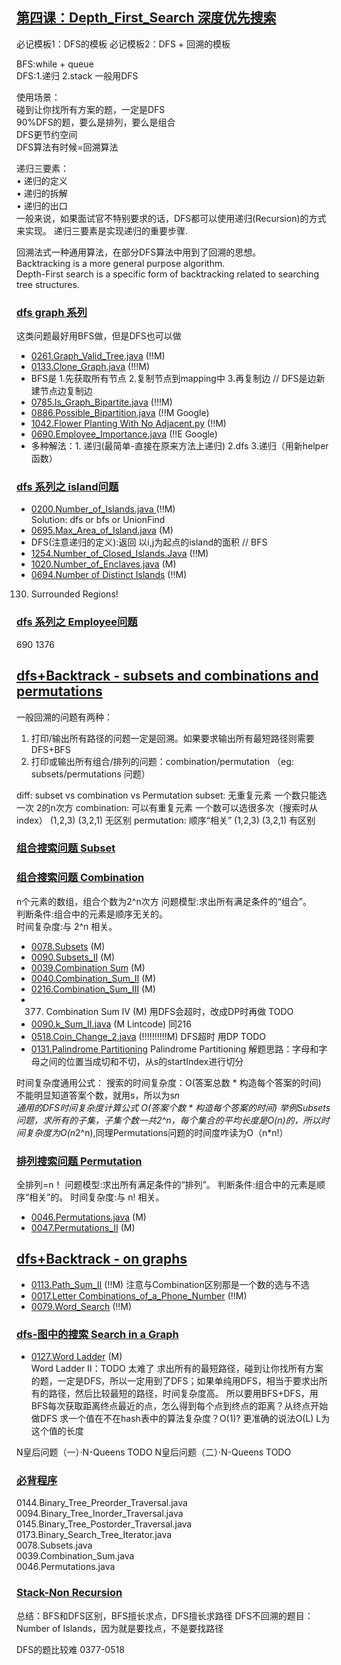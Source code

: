 ## [第四课：Depth_First_Search 深度优先搜索](/Data-Structure.py) 
必记模板1：DFS的模板
必记模板2：DFS + 回溯的模板

BFS:while + queue  <br>
DFS:1.递归 2.stack  一般用DFS   <br>

使用场景：  <br>
碰到让你找所有方案的题，一定是DFS    <br>
90%DFS的题，要么是排列，要么是组合   <br>
DFS更节约空间   <br>
DFS算法有时候=回溯算法   <br>

递归三要素：   <br>
• 递归的定义   <br>
• 递归的拆解   <br>
• 递归的出口   <br>
一般来说，如果面试官不特别要求的话，DFS都可以使用递归(Recursion)的方式来实现。 递归三要素是实现递归的重要步骤.  <br>

回溯法式一种通用算法，在部分DFS算法中用到了回溯的思想。   <br>
Backtracking is a more general purpose algorithm.   <br>
Depth-First search is a specific form of backtracking related to searching tree structures.   <br>

### [dfs graph 系列](/Data-Structure.py)
这类问题最好用BFS做，但是DFS也可以做    <br>
- [0261.Graph_Valid_Tree.java](Solutions/0261.Graph_Valid_Tree.py) (!!M) <br>
- [0133.Clone_Graph.java](Solutions/0133.Clone_Graph.py) (!!!M) <br>
- BFS是 1.先获取所有节点 2.复制节点到mapping中 3.再复制边  // DFS是边新建节点边复制边 
- [0785.Is_Graph_Bipartite.java](Solutions/0785.Is_Graph_Bipartite.py) (!!!M) <br>
- [0886.Possible_Bipartition.java](Solutions/0886.Possible_Bipartition.py) (!!M Google)  <br>
- [1042.Flower Planting With No Adjacent.py](Solutions/1042.Flower_Planting_With_No_Adjacent.py) (!!M)  <br>
- [0690.Employee_Importance.java](Solutions/0690.Employee_Importance.py) (!!E Google)  <br>
- 多种解法：1. 递归(最简单-直接在原来方法上递归) 2.dfs  3.递归（用新helper函数）

### [dfs 系列之 island问题]()
- [0200.Number_of_Islands.java ](Solutions/0200.Number_of_Islands.py) (!!M) <br>
 Solution: dfs or bfs or UnionFind
- [0695.Max_Area_of_Island.java](Solutions/0695.Max_Area_of_Island.py) (M) <br>
- DFS(注意递归的定义):返回 以i,j为起点的island的面积  //  BFS 
- [1254.Number_of_Closed_Islands.Java](Solutions/1254.Number_of_Closed_Islands.py) (!!M) <br>
- [1020.Number_of_Enclaves.java](Solutions/1020.Number_of_Enclaves.py) (M) <br>
- [0694.Number of Distinct Islands](Solutions/0694.Number_of_Distinct_Islands.py) (!!M) <br>

130. Surrounded Regions!

### [dfs 系列之 Employee问题]()
690
1376

## [dfs+Backtrack - subsets and combinations and permutations](/Data-Structure.py)
一般回溯的问题有两种：
1. 打印/输出所有路径的问题一定是回溯。如果要求输出所有最短路径则需要DFS+BFS
2. 打印或输出所有组合/排列的问题：combination/permutation （eg: subsets/permutations 问题）

diff: subset vs combination vs Permutation 
subset:       无重复元素  一个数只能选一次  2的n次方 
combination:  可以有重复元素  一个数可以选很多次（搜索时从index）  (1,2,3) (3,2,1) 无区别
permutation:  顺序“相关”   (1,2,3) (3,2,1) 有区别

### [组合搜索问题 Subset](/Data-Structure.py) 


### [组合搜索问题 Combination](/Data-Structure.py) 
n个元素的数组，组合个数为2^n次方
问题模型:求出所有满足条件的“组合”。 <br>
判断条件:组合中的元素是顺序无关的。 <br>
时间复杂度:与 2^n 相关。<br>
- [0078.Subsets](Solutions/0078.Subsets.py) (M) <br>
- [0090.Subsets_II](Solutions/0090.Subsets_II.py) (M) <br>
- [0039.Combination Sum](Solutions/0039.Combination_Sum.py) (M) <br>
- [0040.Combination_Sum_II](Solutions/0040.Combination_Sum_II.py) (M) <br>
- [0216.Combination_Sum_III](Solutions/0216.Combination_Sum_III.py) (M) <br>
- 0377. Combination Sum IV (M)  用DFS会超时，改成DP时再做       TODO
- [0090.k_Sum_II.java](0090.k_Sum_II.py) (M Lintcode) 同216 <br> 
- [0518.Coin_Change_2.java](0518.Coin_Change_2.java) (!!!!!!!!!!M) DFS超时 用DP  TODO <br> 
- [0131.Palindrome Partitioning](Solutions/0131.Palindrome_Partitioning.py) Palindrome Partitioning 解题思路：字母和字母之间的位置当成切和不切，从s的startIndex进行切分<br>

时间复杂度通用公式：
搜索的时间复杂度：O(答案总数 * 构造每个答案的时间)   不能明显知道答案个数，就用s，所以为s*n      
通用的DFS时间复杂度计算公式 O(答案个数 * 构造每个答案的时间)
举例Subsets问题，求所有的子集，子集个数一共2^n，每个集合的平均长度是O(n)的，所以时间复杂度为O(n*2^n),同理Permutations问题的时间度咋读为O（n*n!）

### [排列搜索问题 Permutation](/Data-Structure.py) 
全排列=n！
问题模型:求出所有满足条件的“排列”。 
判断条件:组合中的元素是顺序“相关”的。 
时间复杂度:与 n! 相关。
- [0046.Permutations.java](Solutions/0046.Permutations.py) (M) <br>
- [0047.Permutations_II](Solutions/0047.Permutations_II.py) (M) <br>

## [dfs+Backtrack - on graphs](/Data-Structure.py)  
- [0113.Path_Sum_II](0113.Path_Sum_II.py) (!!M) 注意与Combination区别那是一个数的选与不选<br> 
- [0017.Letter Combinations_of_a_Phone_Number](0017.Letter_Combinations_of_a_Phone_Number.py) (!!M) <br> 
- [0079.Word_Search](0079.Word_Search.py) (!!M) <br> 

### [dfs-图中的搜索 Search in a Graph](/Data-Structure.py)  
- [0127.Word Ladder](Solutions/0127.Word_Ladder.java) (M) <br>
Word Ladder II：TODO 太难了
求出所有的最短路径，碰到让你找所有方案的题，一定是DFS，所以一定用到了DFS；如果单纯用DFS，相当于要求出所有的路径，然后比较最短的路径，时间复杂度高。
所以要用BFS+DFS，用BFS每次获取距离终点最近的点，怎么得到每个点到终点的距离？从终点开始做DFS
求一个值在不在hash表中的算法复杂度？O(1)? 更准确的说法O(L)  L为这个值的长度

N皇后问题（一）·N-Queens  TODO
N皇后问题（二）·N-Queens  TODO

### [必背程序]()
0144.Binary_Tree_Preorder_Traversal.java  <br>
0094.Binary_Tree_Inorder_Traversal.java   <br>
0145.Binary_Tree_Postorder_Traversal.java   <br>
0173.Binary_Search_Tree_Iterator.java   <br>
0078.Subsets.java     <br>
0039.Combination_Sum.java   <br>
0046.Permutations.java   <br>
 
### [Stack-Non Recursion]()

总结：BFS和DFS区别，BFS擅长求点，DFS擅长求路径
DFS不回溯的题目：Number of Islands，因为就是要找点，不是要找路径

DFS的题比较难
0377-0518
